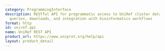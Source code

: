 ```yaml
---
category: ProgrammingInterface
description: RESTful API for programmatic access to UniRef cluster data supporting
  queries, downloads, and integration with bioinformatics workflows
format: http
id: uniref.api
name: UniRef REST API
product_url: https://www.uniprot.org/help/api
layout: product_detail
---
```

